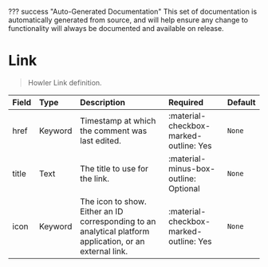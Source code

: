 ??? success "Auto-Generated Documentation"
    This set of documentation is automatically generated from source, and will help ensure any change to functionality will always be documented and available on release.

# Link

> Howler Link definition.

| Field | Type | Description | Required | Default |
| :--- | :--- | :--- | :--- | :--- |
| href | Keyword | Timestamp at which the comment was last edited. | :material-checkbox-marked-outline: Yes | `None` |
| title | Text | The title to use for the link. | :material-minus-box-outline: Optional | `None` |
| icon | Keyword | The icon to show. Either an ID corresponding to an analytical platform application, or an external link. | :material-checkbox-marked-outline: Yes | `None` |
